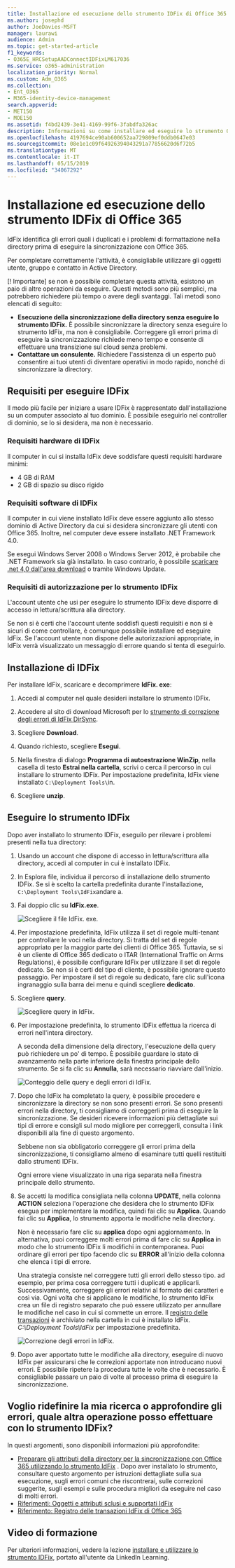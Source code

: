 ```yaml
---
title: Installazione ed esecuzione dello strumento IDFix di Office 365
ms.author: josephd
author: JoeDavies-MSFT
manager: laurawi
audience: Admin
ms.topic: get-started-article
f1_keywords:
- O365E_HRCSetupAADConnectIDFixLM617036
ms.service: o365-administration
localization_priority: Normal
ms.custom: Adm_O365
ms.collection:
- Ent_O365
- M365-identity-device-management
search.appverid:
- MET150
- MOE150
ms.assetid: f4bd2439-3e41-4169-99f6-3fabdfa326ac
description: Informazioni su come installare ed eseguire lo strumento Office 365 IdFix per la pulizia di Active Directory prima di sincronizzarlo con Office 365.
ms.openlocfilehash: 4197694ce90ab600652aa729809ef0ddb0647e03
ms.sourcegitcommit: 08e1e1c09f64926394043291a77856620d6f72b5
ms.translationtype: MT
ms.contentlocale: it-IT
ms.lasthandoff: 05/15/2019
ms.locfileid: "34067292"
---
```

# <a name="install-and-run-the-office-365-idfix-tool"></a>Installazione ed esecuzione dello strumento IDFix di Office 365

IdFix identifica gli errori quali i duplicati e i problemi di formattazione nella directory prima di eseguire la sincronizzazione con Office 365. 
  
Per completare correttamente l'attività, è consigliabile utilizzare gli oggetti utente, gruppo e contatto in Active Directory.
  
[! Importante] se non è possibile completare questa attività, esistono un paio di altre operazioni da eseguire. Questi metodi sono più semplici, ma potrebbero richiedere più tempo o avere degli svantaggi. Tali metodi sono elencati di seguito:
  
- **Esecuzione della sincronizzazione della directory senza eseguire lo strumento IDFix.** È possibile sincronizzare la directory senza eseguire lo strumento IdFix, ma non è consigliabile. Correggere gli errori prima di eseguire la sincronizzazione richiede meno tempo e consente di effettuare una transizione sul cloud senza problemi. 
- **Contattare un consulente.** Richiedere l'assistenza di un esperto può consentire ai tuoi utenti di diventare operativi in modo rapido, nonché di sincronizzare la directory. 
    
## <a name="what-you-need-to-run-idfix"></a>Requisiti per eseguire IDFix

Il modo più facile per iniziare a usare IDFix è rappresentato dall'installazione su un computer associato al tuo dominio. È possibile eseguirlo nel controller di dominio, se lo si desidera, ma non è necessario.
  
### <a name="idfix-hardware-requirements"></a>Requisiti hardware di IDFix

Il computer in cui si installa IdFix deve soddisfare questi requisiti hardware minimi:
  
- 4 GB di RAM
- 2 GB di spazio su disco rigido
    
### <a name="idfix-software-requirements"></a>Requisiti software di IDFix

Il computer in cui viene installato IdFix deve essere aggiunto allo stesso dominio di Active Directory da cui si desidera sincronizzare gli utenti con Office 365. Inoltre, nel computer deve essere installato .NET Framework 4.0. 
  
Se esegui Windows Server 2008 o Windows Server 2012, è probabile che .NET Framework sia già installato. In caso contrario, è possibile [scaricare .net 4,0 dall'area download](https://go.microsoft.com/fwlink/p/?LinkId=400475) o tramite Windows Update. 
  
### <a name="idfix-permissions-requirements"></a>Requisiti di autorizzazione per lo strumento IDFix

L'account utente che usi per eseguire lo strumento IDFix deve disporre di accesso in lettura/scrittura alla directory.
  
Se non si è certi che l'account utente soddisfi questi requisiti e non si è sicuri di come controllare, è comunque possibile installare ed eseguire IdFix. Se l'account utente non dispone delle autorizzazioni appropriate, in IdFix verrà visualizzato un messaggio di errore quando si tenta di eseguirlo.
  
## <a name="install-idfix"></a>Installazione di IDFix

Per installare IdFix, scaricare e decomprimere **IdFix. exe**: 
  
1. Accedi al computer nel quale desideri installare lo strumento IDFix.
    
2. Accedere al sito di download Microsoft per lo [strumento di correzione degli errori di IdFix DirSync](https://go.microsoft.com/fwlink/?linkid=867219).
    
3. Scegliere **Download**.
    
4. Quando richiesto, scegliere **Esegui**.
    
5. Nella finestra di dialogo **Programma di autoestrazione WinZip**, nella casella di testo **Estrai nella cartella**, scrivi o cerca il percorso in cui installare lo strumento IDFix. Per impostazione predefinita, IdFix viene installato `C:\Deployment Tools\`in. 
    
6. Scegliere **unzip**.
    
## <a name="run-the-idfix-tool"></a>Eseguire lo strumento IDFix

Dopo aver installato lo strumento IDFix, eseguilo per rilevare i problemi presenti nella tua directory:
  
1. Usando un account che dispone di accesso in lettura/scrittura alla directory, accedi al computer in cui è installato IDFix.
    
2. In Esplora file, individua il percorso di installazione dello strumento IDFix. Se si è scelto la cartella predefinita durante l'installazione, `C:\Deployment Tools\IdFix`andare a.
    
3. Fai doppio clic su **IdFix.exe**. 
    
    ![Scegliere il file IdFix. exe.](media/a9387bbc-991f-41c2-a500-45e3ce574285.JPG)
  
4. Per impostazione predefinita, IdFix utilizza il set di regole multi-tenant per controllare le voci nella directory. Si tratta del set di regole appropriato per la maggior parte dei clienti di Office 365. Tuttavia, se si è un cliente di Office 365 dedicato o ITAR (International Traffic on Arms Regulations), è possibile configurare IdFix per utilizzare il set di regole dedicato. Se non si è certi del tipo di cliente, è possibile ignorare questo passaggio. Per impostare il set di regole su dedicato, fare clic sull'icona ingranaggio sulla barra dei menu e quindi scegliere **dedicato**.
    
5. Scegliere **query**.
    
    ![Scegliere query in IdFix.](media/a07a7aa7-d0ac-4817-8757-946019813a57.JPG)
  
6. Per impostazione predefinita, lo strumento IDFix effettua la ricerca di errori nell'intera directory.
    
    A seconda della dimensione della directory, l'esecuzione della query può richiedere un po' di tempo. È possibile guardare lo stato di avanzamento nella parte inferiore della finestra principale dello strumento. Se si fa clic su **Annulla**, sarà necessario riavviare dall'inizio.
    
    ![Conteggio delle query e degli errori di IdFix.](media/da0198a0-7d4d-4afe-a256-e82f1330ada5.JPG)
  
7. Dopo che IdFix ha completato la query, è possibile procedere e sincronizzare la directory se non sono presenti errori. Se sono presenti errori nella directory, ti consigliamo di correggerli prima di eseguire la sincronizzazione. Se desideri ricevere informazioni più dettagliate sui tipi di errore e consigli sul modo migliore per correggerli, consulta i link disponibili alla fine di questo argomento. 
    
    Sebbene non sia obbligatorio correggere gli errori prima della sincronizzazione, ti consigliamo almeno di esaminare tutti quelli restituiti dallo strumenti IDFix.
    
    Ogni errore viene visualizzato in una riga separata nella finestra principale dello strumento. 
    
8. Se accetti la modifica consigliata nella colonna **UPDATE**, nella colonna **ACTION** seleziona l'operazione che desidera che lo strumento IDFix esegua per implementare la modifica, quindi fai clic su **Applica**. Quando fai clic su **Applica**, lo strumento apporta le modifiche nella directory.
    
    Non è necessario fare clic su **applica** dopo ogni aggiornamento. In alternativa, puoi correggere molti errori prima di fare clic su **Applica** in modo che lo strumento IDFix li modifichi in contemporanea. Puoi ordinare gli errori per tipo facendo clic su **ERROR** all'inizio della colonna che elenca i tipi di errore. 
    
    Una strategia consiste nel correggere tutti gli errori dello stesso tipo. ad esempio, per prima cosa correggere tutti i duplicati e applicarli. Successivamente, correggere gli errori relativi al formato dei caratteri e così via. Ogni volta che si applicano le modifiche, lo strumento IdFix crea un file di registro separato che può essere utilizzato per annullare le modifiche nel caso in cui si commette un errore. Il [registro delle transazioni](idfix-transaction-log.md) è archiviato nella cartella in cui è installato IdFix.  _C:\Deployment Tools\IdFix_ per impostazione predefinita. 
    
    ![Correzione degli errori in IdFix.](media/5f051070-652c-4be7-98bf-312295e32371.png)
  
9. Dopo aver apportato tutte le modifiche alla directory, eseguire di nuovo IdFix per assicurarsi che le correzioni apportate non introducano nuovi errori. È possibile ripetere la procedura tutte le volte che è necessario. È consigliabile passare un paio di volte al processo prima di eseguire la sincronizzazione.
    
## <a name="i-want-to-refine-my-search-or-dig-deeper-into-the-errors-what-else-can-i-do-with-idfix"></a>Voglio ridefinire la mia ricerca o approfondire gli errori, quale altra operazione posso effettuare con lo strumento IDFix?

In questi argomenti, sono disponibili informazioni più approfondite:
  
- [Preparare gli attributi della directory per la sincronizzazione con Office 365 utilizzando lo strumento IdFix](prepare-directory-attributes-for-synch-with-idfix.md) . Dopo aver installato lo strumento, consultare questo argomento per istruzioni dettagliate sulla sua esecuzione, sugli errori comuni che riscontrerai, sulle correzioni suggerite, sugli esempi e sulle procedura migliori da eseguire nel caso di molti errori. 
- [Riferimenti: Oggetti e attributi sclusi e supportati IdFix](idfix-excluded-and-supported-objects-and-attributes.md)  
- [Riferimento: Registro delle transazioni IdFix di Office 365](idfix-transaction-log.md)
    
## <a name="video-training"></a>Video di formazione

Per ulteriori informazioni, vedere la lezione [installare e utilizzare lo strumento IDFix](https://support.office.com/article/install-and-use-the-idfix-tool-4d81d73c-f172-4fd5-8542-f601c0c96aa9?ui=en-US&rs=en-US&ad=US), portato all'utente da LinkedIn Learning.
  

